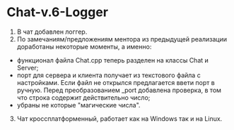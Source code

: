 # Chat-v.6-Logger
1) В чат добавлен логгер. 
2) По замечаниям/предложениям ментора из предыдущей реализации доработаны некоторые моменты, а именно:
- функционал файла Chat.cpp  теперь разделен на классы Chat и Server;
- порт для сервера и клиента получает из текстового файла с настройками. Если файл не открылся предлагается ввети порт в ручную. Перед преобразованием _port добавлена проверка, в том что строка содержит действительно число;
- убраны не которые "магические числа".
3) Чат кроссплатформенный, работает как на Windows так и на Linux.
